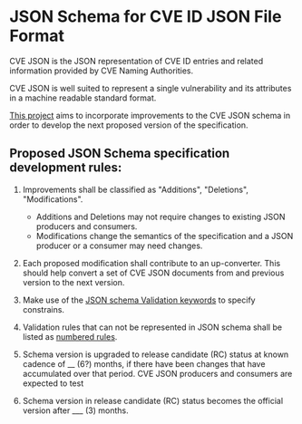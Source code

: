 # JSON Schema for CVE ID JSON File Format

CVE JSON is the JSON representation of CVE ID entries and related information provided by CVE Naming Authorities.

CVE JSON is well suited to represent a single vulnerability and its attributes in a machine readable standard format.

[This project](https://github.com/CVEjson) aims to incorporate improvements to the CVE JSON schema in order to develop the next proposed version of the specification.

## Proposed JSON Schema specification development rules:

1. Improvements shall be classified as "Additions", "Deletions", "Modifications".
	* Additions and Deletions may not require changes to existing JSON producers and consumers.
	* Modifications change the semantics of the specification and a JSON producer or a consumer may need changes.

2. Each proposed modification shall contribute to an up-converter. This should help convert a set of CVE JSON documents from and previous version to the next version.

3. Make use of the [JSON schema Validation keywords](http://json-schema.org/latest/json-schema-validation.html#rfc.section.6) to specify constrains.

4. Validation rules that can not be represented in JSON schema shall be listed as [numbered rules](format-rules).

5. Schema version is upgraded to release candidate (RC) status at known cadence of __ (6?) months, if there have been changes that have accumulated over that period. CVE JSON producers and consumers are expected to test 

6. Schema version in release candidate (RC) status becomes the official version after ___ (3) months.
